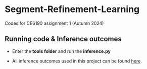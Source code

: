 # Segment-Refinement-Learning

Codes for CE6190 assignment 1 (Autumn 2024)

## Running code & Inference outcomes 

- Enter the **tools folder** and run the **inference.py**

- All inference outcomes used in this project can be found [here](https://drive.google.com/file/d/1U4W3n1cIcp3_iILxHltO9I6n1hz1tTVz/view?usp=drive_link).


